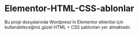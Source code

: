 # Elementor-HTML-CSS-ablonlar
Bu proje dosyalarında Wordpress'in Elementor eklentisi için kullanabileceğiniz güzel HTML + CSS şablonları yer almaktadır.
